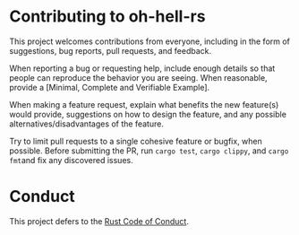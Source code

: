 # Contributing to oh-hell-rs

This project welcomes contributions from everyone, including in the form of
suggestions, bug reports, pull requests, and feedback. 

When reporting a bug or requesting help, include enough details so that
people can reproduce the behavior you are seeing. When reasonable, provide
a [Minimal, Complete and Verifiable Example].

[Minimal, Complete, and Verifiable example]: https://stackoverflow.com/help/mcve

When making a feature request, explain what benefits the new feature(s) would
provide, suggestions on how to design the feature, and any possible
alternatives/disadvantages of the feature.

Try to limit pull requests to a single cohesive feature or bugfix, when
possible. Before submitting the PR, run `cargo test`, `cargo clippy`, and
`cargo fmt`and fix any discovered issues.


# Conduct

This project defers to the [Rust Code of Conduct].

[Rust Code of Conduct]: https://www.rust-lang.org/policies/code-of-conduct
